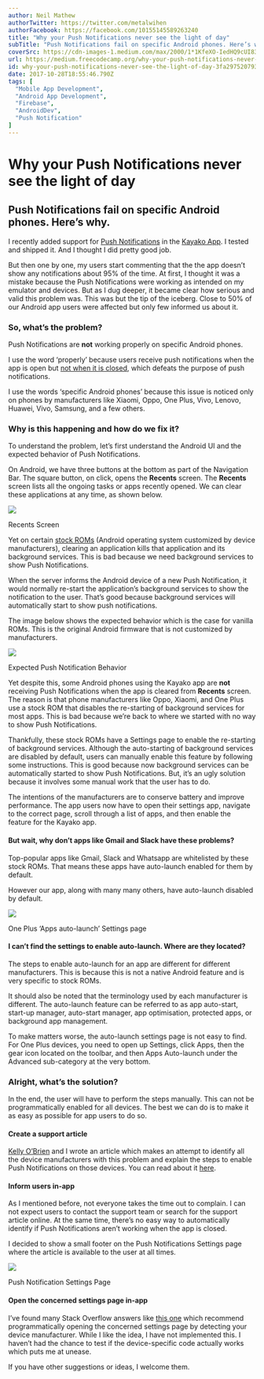 ```yaml
---
author: Neil Mathew
authorTwitter: https://twitter.com/metalwihen
authorFacebook: https://facebook.com/10155145589263240
title: "Why your Push Notifications never see the light of day"
subTitle: "Push Notifications fail on specific Android phones. Here’s why."
coverSrc: https://cdn-images-1.medium.com/max/2000/1*1KfeXO-IedHQ9cUI83cV3g.jpeg
url: https://medium.freecodecamp.org/why-your-push-notifications-never-see-the-light-of-day-3fa297520793
id: why-your-push-notifications-never-see-the-light-of-day-3fa297520793
date: 2017-10-28T18:55:46.790Z
tags: [
  "Mobile App Development",
  "Android App Development",
  "Firebase",
  "AndroidDev",
  "Push Notification"
]
---
```

# Why your Push Notifications never see the light of day

## Push Notifications fail on specific Android phones. Here’s why.

I recently added support for [Push Notifications](https://firebase.google.com/docs/cloud-messaging/) in the [Kayako App](https://play.google.com/store/apps/details?id=com.kayako.android.k5). I tested and shipped it. And I thought I did pretty good job.

But then one by one, my users start commenting that the the app doesn’t show any notifications about 95% of the time. At first, I thought it was a mistake because the Push Notifications were working as intended on my emulator and devices. But as I dug deeper, it became clear how serious and valid this problem was. This was but the tip of the iceberg. Close to 50% of our Android app users were affected but only few informed us about it.

### So, what’s the problem?

Push Notifications are **not** working properly on specific Android phones.

I use the word ‘properly’ because users receive push notifications when the app is open but [not when it is closed](https://github.com/firebase/quickstart-android/issues/41), which defeats the purpose of push notifications.

I use the words ‘specific Android phones’ because this issue is noticed only on phones by manufacturers like Xiaomi, Oppo, One Plus, Vivo, Lenovo, Huawei, Vivo, Samsung, and a few others.

### Why is this happening and how do we fix it?

To understand the problem, let’s first understand the Android UI and the expected behavior of Push Notifications.

On Android, we have three buttons at the bottom as part of the Navigation Bar. The square button, on click, opens the **Recents** screen. The **Recents** screen lists all the ongoing tasks or apps recently opened. We can clear these applications at any time, as shown below.



![](https://cdn-images-1.medium.com/max/1600/1*XEtNqABphvIvKN8VSTq8QA.gif)

Recents Screen



Yet on certain [stock ROMs](https://www.xda-developers.com/what-is-custom-rom-android/) (Android operating system customized by device manufacturers), clearing an application kills that application and its background services. This is bad because we need background services to show Push Notifications.

When the server informs the Android device of a new Push Notification, it would normally re-start the application’s background services to show the notification to the user. That’s good because background services will automatically start to show push notifications.

The image below shows the expected behavior which is the case for vanilla ROMs. This is the original Android firmware that is not customized by manufacturers.



![](https://cdn-images-1.medium.com/max/1600/1*75GUN09vdpH5zQKuQqOoWw.gif)

Expected Push Notification Behavior



Yet despite this, some Android phones using the Kayako app are **not** receiving Push Notifications when the app is cleared from **Recents** screen. The reason is that phone manufacturers like Oppo, Xiaomi, and One Plus use a stock ROM that disables the re-starting of background services for most apps. This is bad because we’re back to where we started with no way to show Push Notifications.

Thankfully, these stock ROMs have a Settings page to enable the re-starting of background services. Although the auto-starting of background services are disabled by default, users can manually enable this feature by following some instructions. This is good because now background services can be automatically started to show Push Notifications. But, it’s an ugly solution because it involves some manual work that the user has to do.

The intentions of the manufacturers are to conserve battery and improve performance. The app users now have to open their settings app, navigate to the correct page, scroll through a list of apps, and then enable the feature for the Kayako app.

#### But wait, why don’t apps like Gmail and Slack have these problems?

Top-popular apps like Gmail, Slack and Whatsapp are whitelisted by these stock ROMs. That means these apps have auto-launch enabled for them by default.

However our app, along with many many others, have auto-launch disabled by default.



![](https://cdn-images-1.medium.com/max/1600/1*3HnDu4uXzuAEP_Ga1oRXwA.png)

One Plus ‘Apps auto-launch’ Settings page



#### I can’t find the settings to enable auto-launch. Where are they located?

The steps to enable auto-launch for an app are different for different manufacturers. This is because this is not a native Android feature and is very specific to stock ROMs.

It should also be noted that the terminology used by each manufacturer is different. The auto-launch feature can be referred to as app auto-start, start-up manager, auto-start manager, app optimisation, protected apps, or background app management.

To make matters worse, the auto-launch settings page is not easy to find. For One Plus devices, you need to open up Settings, click Apps, then the gear icon located on the toolbar, and then Apps Auto-launch under the Advanced sub-category at the very bottom.

### Alright, what’s the solution?

In the end, the user will have to perform the steps manually. This can not be programmatically enabled for all devices. The best we can do is to make it as easy as possible for app users to do so.

#### Create a support article

[Kelly O’Brien](https://medium.com/@OBrienEditorial) and I wrote an article which makes an attempt to identify all the device manufacturers with this problem and explain the steps to enable Push Notifications on those devices. You can read about it [here](https://support.kayako.com/article/1461-why-aren-t-push-notifications-working-on-my-android-app).

#### Inform users in-app

As I mentioned before, not everyone takes the time out to complain. I can not expect users to contact the support team or search for the support article online. At the same time, there’s no easy way to automatically identify if Push Notifications aren’t working when the app is closed.

I decided to show a small footer on the Push Notifications Settings page where the article is available to the user at all times.



![](https://cdn-images-1.medium.com/max/1600/1*fC666S4pXYFTlFjklMRQzw.gif)

Push Notification Settings Page



#### Open the concerned settings page in-app

I’ve found many Stack Overflow answers like [this one](https://stackoverflow.com/questions/34149198/how-to-enable-auto-start-for-my-app-in-xiaomi-programmatically) which recommend programmatically opening the concerned settings page by detecting your device manufacturer. While I like the idea, I have not implemented this. I haven’t had the chance to test if the device-specific code actually works which puts me at unease.

If you have other suggestions or ideas, I welcome them.








